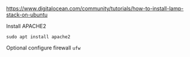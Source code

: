 https://www.digitalocean.com/community/tutorials/how-to-install-lamp-stack-on-ubuntu

Install APACHE2
```
sudo apt install apache2
```

Optional configure firewall `ufw`
